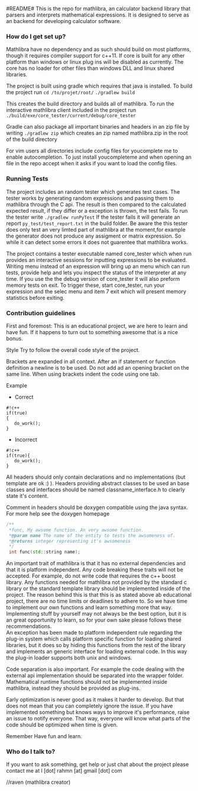 

#README#
This is the repo for mathlibra, an calculator backend library that parsers and interprets mathematical expressions. It is designed to serve as an backend for developing calculator software.

### How do I get set up? ###

Mathlibra have no dependency and as such should build on most platforms, though it requires compiler support for c++11.
If core is built for any other platform than windows or linux plug ins will be disabled as currently. 
The core has no loader for other files than windows DLL and linux shared libraries.

The project is built using gradle which requires that java is installed.
To build the project run 
 `cd /to/projet/root/`
 `./gradlew build`
 
 This creates the build directory and builds all of mathlibra.
 To run the interactive mathlibra client included in the project run
 `./build/exe/core_tester/current/debug/core_tester`
 
 Gradle can also package all important binaries and headers in an zip file by writing
 `./gradlew zip`
 which creates an zip named mathlibra.zip in the root of the build directory


For vim users all directories include config files for youcomplete me to enable autocompletion. To just install youcompleteme and when opening an file in the repo accept when it asks if you want to load the config files.

### Running Tests ###
The project includes an random tester which generates test cases. The tester works by generating random expressions and passing them to mathlibra through the C api. The result is then compared to the calculated expected result, if they differ or a exception is thrown, the test fails. To run the tester write `./gradlew runPyTest` If the tester fails it will generate an report `py_test/test_report.txt` in the build folder. Be aware the this tester does only test an very limted part of mathlibra at the moment,for example the generator does not produce any assigment or matrix expression. So while it can detect some errors it does not guarentee that mathlibra works.

The project contains a tester executable named core_tester which when run provides an interactive sessions for inputting expressions to be evaluated.
Writing menu instead of an expression will bring up an menu which can run tests, provide help and lets you inspect the status of the interpreter at any time. If you use the the debug version of core_tester it will also preform memory tests on exit.
To trigger these, start core_tester, run your expression and the selec menu and item 7 exit which will present memory statistics before exiting.

### Contribution guidelines ###

First and foremost: This is an educational project, we are here to learn and have fun. If it happens to turn out to something awesome that is a nice bonus.


Style
Try to follow the overall code style of the project.

Brackets are expanded in all context. After an if statement or function definition a newline is to be used. Do not add ad an opening bracket on the same line.
When using brackets indent the code using one tab. 

Example

* Correct
```
#!c++
if(true)
{
   do_work();
}

```

* Incorrect
```
#!c++
if(true){
   do_work();
}
```
All headers should only contain declarations and no implementations (but template are ok :) ). Headers providing abstract classes to be used an base classes and interfaces should be named classname_interface.h to clearly state it's content.

Comment in headers should be doxygen compatible using the java syntax. For more help see the doxygen homepage


```c++
/**
 *func, My awsome function. An very awsome function.
 *@param name The name of the entity to tests the awsomeness of.
 *@returns integer representing it's awsomeness   
 */
 int func(std::string name);
```


An important trait of mathlibra is that it has no external dependencies and that it is platform independent. Any code breaking these traits will not be accepted. For example, do not write code that requires the c++ boost library. Any functions needed for mathlibra not provided by the standard c library or the standard template library should be implemented inside of the project.
The reason behind this is that this is as stated above ab educational project, there are no time limits or deadlines to adhere to. So we have time to implement our own functions and learn something more that way. Implementing stuff by yourself may not always be the best option, but it is an great opportunity to learn, so for your own sake please follows these recommendations.  
An exception has been made to platform independent rule regarding the plug-in system which calls platform specific function for loading shared libraries, but it does so by hiding this functions from the rest of the library and implements an generic interface for loading external code. In this way the plug-in loader supports both unix and windows.

Code separation is also important. For example the code dealing with the external api implementation should be separated into the wrapper folder. Mathematical runtime functions should not be implemented inside mathlibra, instead they should be provided as plug-ins.

Early optimization is never good as it makes it harder to develop. But that does not mean that you can completely ignore the issue. If you have implemented something but knows ways to improve it's performance, raise an issue to notify everyone. 
That way, everyone will know what parts of the code should be optimized when time is given. 

Remember 
Have fun and learn.

### Who do I talk to? ###
If you want to ask something, get help or just chat about the project please contact me at l [dot] rahmn [at] gmail [dot] com

//raven (mathlibra creator)
